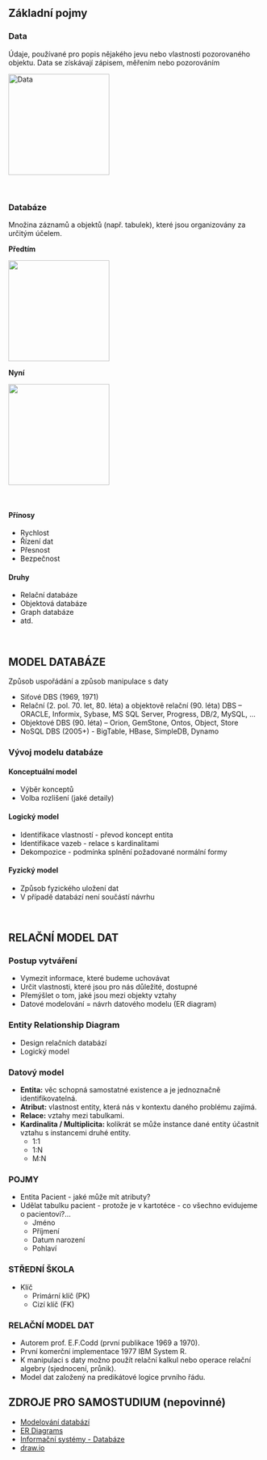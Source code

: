 ## Základní pojmy

### Data
Údaje, používané pro popis nějakého jevu nebo vlastnosti pozorovaného objektu. Data se získávají zápisem, měřením nebo pozorováním

<img src = "https://upload.wikimedia.org/wikipedia/commons/d/d2/Sonar_tracking_of_tungsten_ball_underneath_research_vessel_for_calibration_%2816824332958%29.jpg" height = "200px" title="Data">
<p>&nbsp;</p>

### Databáze 
Množina záznamů a objektů (např. tabulek), které jsou organizovány za určitým účelem.

**Předtím**

<img src= "https://upload.wikimedia.org/wikipedia/commons/3/3b/SML-Card-Catalog.jpg" height = "200px">

**Nyní**

<img src = "https://upload.wikimedia.org/wikipedia/commons/5/5f/Database_Server.svg"  height = "200px">
<p>&nbsp;</p>

#### Přínosy

- Rychlost
- Řízení dat
- Přesnost
- Bezpečnost

#### Druhy

- Relační databáze
- Objektová databáze
- Graph databáze
- atd.

<p>&nbsp;</p>

## MODEL DATABÁZE
Způsob uspořádání a způsob manipulace s daty

- Síťové DBS (1969, 1971)
- Relační (2. pol. 70. let, 80. léta) a objektově relační (90. léta) DBS – ORACLE, Informix, Sybase, MS SQL Server, Progress, DB/2, MySQL, ...
- Objektové DBS (90. léta) – Orion, GemStone, Ontos, Object, Store
- NoSQL DBS (2005+) - BigTable, HBase, SimpleDB, Dynamo


### Vývoj modelu databáze
#### Konceptuální model

- Výběr konceptů
- Volba rozlišení (jaké detaily)

#### Logický model

- Identifikace vlastností - převod koncept entita
- Identifikace vazeb - relace s kardinalitami
- Dekompozice - podmínka splnění požadované normální formy

#### Fyzický model

- Způsob fyzického uložení dat
- V případě databází není součástí návrhu

<p>&nbsp;</p>

## RELAČNÍ MODEL DAT

### Postup vytváření

- Vymezit informace, které budeme uchovávat
- Určit vlastnosti, které jsou pro nás důležité, dostupné
- Přemýšlet o tom, jaké jsou mezi objekty vztahy
- Datové modelování = návrh datového modelu (ER diagram)

### Entity Relationship Diagram

- Design relačních databází
- Logický model

### Datový model

- **Entita:** věc schopná samostatné existence a je jednoznačně identifikovatelná.
- **Atribut:** vlastnost entity, která nás v kontextu daného problému zajímá.
- **Relace:** vztahy mezi tabulkami.
- **Kardinalita / Multiplicita:** kolikrát se může instance dané entity účastnit vztahu s instancemi druhé entity.
  - 1:1
  - 1:N
  - M:N

### POJMY

- Entita Pacient - jaké může mít atributy?
- Udělat tabulku pacient - protože je v kartotéce - co všechno evidujeme o pacientovi?...
  - Jméno
  - Příjmení
  - Datum narození
  - Pohlaví

### STŘEDNÍ ŠKOLA

- Klíč
  - Primární klíč (PK)
  - Cizí klíč (FK)

### RELAČNÍ MODEL DAT

- Autorem prof. E.F.Codd (první publikace 1969 a 1970).
- První komerční implementace 1977 IBM System R.
- K manipulaci s daty možno použít relační kalkul nebo operace relační algebry (sjednocení, průnik).
- Model dat založený na predikátové logice prvního řádu.

## ZDROJE PRO SAMOSTUDIUM (nepovinné)

- [Modelování databází](https://www.root.cz/clanky/modelovani-databazi/)
- [ER Diagrams](https://www.lucidchart.com/pages/er-diagrams)
- [Informační systémy - Databáze](http://lucie.zolta.cz/index.php/iformacni-systemy-databaze/42-relacni-datovy-model)
- [draw.io](https://www.draw.io)
